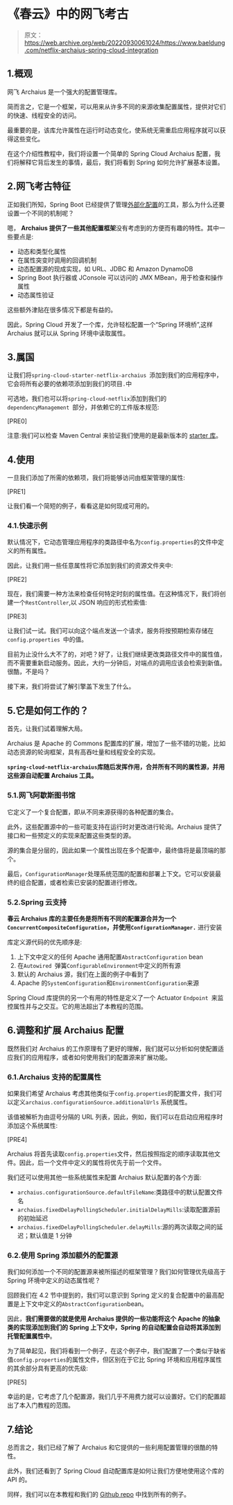# 《春云》中的网飞考古

> 原文：<https://web.archive.org/web/20220930061024/https://www.baeldung.com/netflix-archaius-spring-cloud-integration>

## 1.概观

网飞 Archaius 是一个强大的配置管理库。

简而言之，它是一个框架，可以用来从许多不同的来源收集配置属性，提供对它们的快速、线程安全的访问。

最重要的是，该库允许属性在运行时动态变化，使系统无需重启应用程序就可以获得这些变化。

在这个介绍性教程中，我们将设置一个简单的 Spring Cloud Archaius 配置，我们将解释它背后发生的事情，最后，我们将看到 Spring 如何允许扩展基本设置。

## 2.网飞考古特征

正如我们所知，Spring Boot 已经提供了管理[外部化配置](https://web.archive.org/web/20220627081809/https://docs.spring.io/spring-boot/docs/current/reference/html/boot-features-external-config.html)的工具，那么为什么还要设置一个不同的机制呢？

嗯， **Archaius 提供了一些其他配置框架**没有考虑到的方便而有趣的特性。其中一些要点是:

*   动态和类型化属性
*   在属性突变时调用的回调机制
*   动态配置源的现成实现，如 URL、JDBC 和 Amazon DynamoDB
*   Spring Boot 执行器或 JConsole 可以访问的 JMX MBean，用于检查和操作属性
*   动态属性验证

这些额外津贴在很多情况下都是有益的。

因此，Spring Cloud 开发了一个库，允许轻松配置一个“Spring 环境桥”,这样 Archaius 就可以从 Spring 环境中读取属性。

## 3.属国

让我们将`spring-cloud-starter-netflix-archaius `添加到我们的应用程序中，它会将所有必要的依赖项添加到我们的项目`.`中

可选地，我们也可以将`spring-cloud-netflix`添加到我们的`dependencyManagement `部分，并依赖它的工件版本规范:

[PRE0]

注意:我们可以检查 Maven Central 来验证我们使用的是最新版本的 [starter 库](https://web.archive.org/web/20220627081809/https://search.maven.org/classic/#search%7Cgav%7C1%7Ca%3A%22spring-cloud-starter-netflix-archaius%22)。

## 4.使用

一旦我们添加了所需的依赖项，我们将能够访问由框架管理的属性:

[PRE1]

让我们看一个简短的例子，看看这是如何现成可用的。

### 4.1.快速示例

默认情况下，它动态管理应用程序的类路径中名为`config.properties`的文件中定义的所有属性。

因此，让我们用一些任意属性将它添加到我们的资源文件夹中:

[PRE2]

现在，我们需要一种方法来检查任何特定时刻的属性值。在这种情况下，我们将创建一个`RestController`,以 JSON 响应的形式检索值:

[PRE3]

让我们试一试。我们可以向这个端点发送一个请求，服务将按预期检索存储在`config.properties `中的值。

目前为止没什么大不了的，对吧？好了，让我们继续更改类路径文件中的属性值，而不需要重新启动服务。因此，大约一分钟后，对端点的调用应该会检索到新值。很酷，不是吗？

接下来，我们将尝试了解引擎盖下发生了什么。

## 5.它是如何工作的？

首先，让我们试着理解大局。

Archaius 是 Apache 的 Commons 配置库的扩展，增加了一些不错的功能，比如动态资源的轮询框架，具有高吞吐量和线程安全的实现。

**`spring-cloud-netflix-archaius`库随后发挥作用，合并所有不同的属性源，并用这些源自动配置 Archaius 工具。**

### 5.1.网飞阿歇斯图书馆

它定义了一个复合配置，即从不同来源获得的各种配置的集合。

此外，这些配置源中的一些可能支持在运行时对更改进行轮询。Archaius 提供了接口和一些预定义的实现来配置这些类型的源。

源的集合是分层的，因此如果一个属性出现在多个配置中，最终值将是最顶端的那个。

最后，`ConfigurationManager`处理系统范围的配置和部署上下文。它可以安装最终的组合配置，或者检索已安装的配置进行修改。

### 5.2.Spring 云支持

**春云 Archaius 库的主要任务是将所有不同的配置源合并为一个`ConcurrentCompositeConfiguration`，并使用`ConfigurationManager.`** 进行安装

库定义源代码的优先顺序是:

1.  上下文中定义的任何 Apache 通用配置`AbstractConfiguration` bean
2.  在`Autowired `弹簧`ConfigurableEnvironment`中定义的所有源
3.  默认的 Archaius 源，我们在上面的例子中看到了
4.  Apache 的`SystemConfiguration`和`EnvironmentConfiguration`来源

Spring Cloud 库提供的另一个有用的特性是定义了一个 Actuator `Endpoint `来监控属性并与之交互。它的用法超出了本教程的范围。

## 6.调整和扩展 Archaius 配置

既然我们对 Archaius 的工作原理有了更好的理解，我们就可以分析如何使配置适应我们的应用程序，或者如何使用我们的配置源来扩展功能。

### 6.1.Archaius 支持的配置属性

如果我们希望 Archaius 考虑其他类似于`config.properties`的配置文件，我们可以定义`archaius.configurationSource.additionalUrls` 系统属性。

该值被解析为由逗号分隔的 URL 列表，因此，例如，我们可以在启动应用程序时添加这个系统属性:

[PRE4]

Archaius 将首先读取`config.properties`文件，然后按照指定的顺序读取其他文件。因此，后一个文件中定义的属性将优先于前一个文件。

我们还可以使用其他一些系统属性来配置 Archaius 默认配置的各个方面:

*   `archaius.configurationSource.defaultFileName`:类路径中的默认配置文件名
*   `archaius.fixedDelayPollingScheduler.initialDelayMills`:读取配置源前的初始延迟
*   `archaius.fixedDelayPollingScheduler.delayMills`:源的两次读取之间的延迟；默认值是 1 分钟

### 6.2.使用 Spring 添加额外的配置源

我们如何添加一个不同的配置源来被所描述的框架管理？我们如何管理优先级高于 Spring 环境中定义的动态属性呢？

回顾我们在 4.2 节中提到的，我们可以意识到 Spring 定义的复合配置中的最高配置是上下文中定义的`AbstractConfiguration`bean。

因此，**我们需要做的就是使用 Archaius 提供的一些功能将这个 Apache 的抽象类的实现添加到我们的 Spring 上下文中，Spring 的自动配置会自动将其添加到托管配置属性中**。

为了简单起见，我们将看到一个例子，在这个例子中，我们配置了一个类似于缺省值`config.properties`的属性文件，但区别在于它比 Spring 环境和应用程序属性的其余部分具有更高的优先级:

[PRE5]

幸运的是，它考虑了几个配置源，我们几乎不用费力就可以设置好。它们的配置超出了本入门教程的范围。

## 7.结论

总而言之，我们已经了解了 Archaius 和它提供的一些利用配置管理的很酷的特性。

此外，我们还看到了 Spring Cloud 自动配置库是如何让我们方便地使用这个库的 API 的。

同样，我们可以在本教程和我们的 [Github repo](https://web.archive.org/web/20220627081809/https://github.com/eugenp/tutorials/tree/master/spring-cloud-modules/spring-cloud-archaius) 中找到所有的例子。